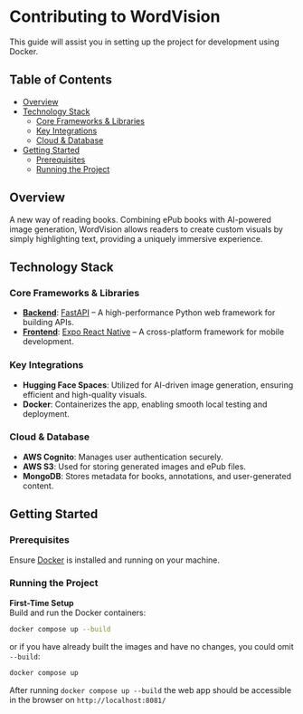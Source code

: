 # Contributing to WordVision

This guide will assist you in setting up the project for development using Docker.

## Table of Contents

- [Overview](#overview)
- [Technology Stack](#technology-stack)
  - [Core Frameworks & Libraries](#core-frameworks--libraries)
  - [Key Integrations](#key-integrations)
  - [Cloud & Database](#cloud--database)
- [Getting Started](#getting-started)
  - [Prerequisites](#prerequisites)
  - [Running the Project](#running-the-project)

## Overview

A new way of reading books. Combining ePub books with AI-powered image generation, WordVision allows readers to create custom visuals by simply highlighting text, providing a uniquely immersive experience.

## Technology Stack

### Core Frameworks & Libraries

- [**Backend**](https://github.com/HTSagara/PRJ-566-ZAA-Team-1/tree/main/backend): [FastAPI](https://fastapi.tiangolo.com/) – A high-performance Python web framework for building APIs.
- [**Frontend**](https://github.com/HTSagara/PRJ-566-ZAA-Team-1/tree/main/frontend): [Expo React Native](https://expo.dev/) – A cross-platform framework for mobile development.

### Key Integrations

- **Hugging Face Spaces**: Utilized for AI-driven image generation, ensuring efficient and high-quality visuals.
- **Docker**: Containerizes the app, enabling smooth local testing and deployment.

### Cloud & Database

- **AWS Cognito**: Manages user authentication securely.
- **AWS S3**: Used for storing generated images and ePub files.
- **MongoDB**: Stores metadata for books, annotations, and user-generated content.

## Getting Started

### Prerequisites

Ensure [Docker](https://docs.docker.com/get-started/get-docker/) is installed and running on your machine.

### Running the Project

**First-Time Setup**  
Build and run the Docker containers:

```bash
docker compose up --build
```

or if you have already built the images and have no changes, you could omit `--build`:

```bash
docker compose up
```

After running `docker compose up --build` the web app should be accessible in the browser on `http://localhost:8081/`
